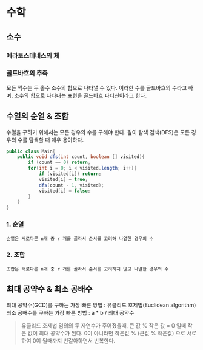 # 수학

## 소수

### 에라토스테네스의 체

### 골드바흐의 추측
모든 짝수는 두 홀수 소수의 합으로 나타낼 수 있다. 
이러한 수를 골드바흐의 수라고 하며, 소수의 합으로 나타내는 표현을 골드바흐 파티션이라고 한다. 

## 수열의 순열 & 조합
수열을 구하기 위해서는 모든 경우의 수를 구해야 한다.
깊이 탐색 검색(DFS)은 모든 경우의 수를 탐색할 때 매우 용이하다.

```java
public class Main{
    public void dfs(int count, boolean [] visited){
        if (count == 0) return;
        for(int i = 0; i < visited.length; i++){
            if (visited[i]) return;
            visited[i] = true;
            dfs(count - 1, visited);
            visited[i] = false;
        }
    }
}
```

### 1. 순열
    순열은 서로다른 n개 중 r 개를 골라서 순서를 고려해 나열한 경우의 수

### 2. 조합
    조합은 서로다른 n개 중 r 개를 골라서 순서를 고려하지 않고 나열한 경우의 수

## 최대 공약수 & 최소 공배수
최대 공약수(GCD)를 구하는 가장 빠른 방법 : 유클리드 호제법(Euclidean algorithm)  
최소 공배수를 구하는 가장 빠른 방법 : a * b / 최대 공약수

>유클리드 호제법 
> 임의의 두 자연수가 주어졌을때, 큰 값 % 작은 값 = 0 일때 작은 값이 최대 공약수가 된다.
> 0이 아니라면 작은값 % (큰값  % 작은값) 으로 서로 하여 0이 될때까지 번갈아하면서 반복한다.
